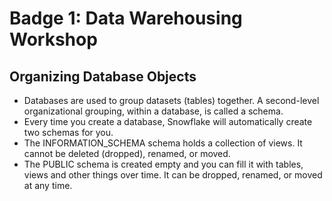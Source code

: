# Badge 1: Data Warehousing Workshop

## Organizing Database Objects
- Databases are used to group datasets (tables) together. A second-level organizational grouping, within a database, is called a schema. 
- Every time you create a database, Snowflake will automatically create two schemas for you.
- The INFORMATION_SCHEMA schema holds a collection of views. It cannot be deleted (dropped), renamed, or moved.
- The PUBLIC schema is created empty and you can fill it with tables, views and other things over time. It can be dropped, renamed, or moved at any time.  